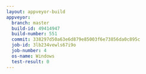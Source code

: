 ```yaml
---
layout: appveyor-build
appveyor:
  branch: master
  build-id: 49414947
  build-number: 551
  commit: 338297d50a63e6d879e85003f6e73856da0c895c
  job-id: 3lb234vewls67i9o
  job-number: 4
  os-name: Windows
  test-result: 0
---
```


